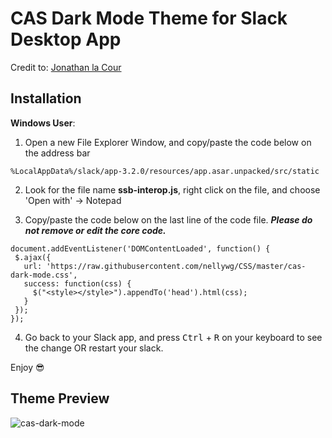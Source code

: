 # CAS Dark Mode Theme for Slack Desktop App
Credit to: [Jonathan la Cour](https://github.com/laCour/slack-night-mode)


## Installation
**Windows User**: 
1. Open a new File Explorer Window, and copy/paste the code below on the address bar
```
%LocalAppData%/slack/app-3.2.0/resources/app.asar.unpacked/src/static
```

2. Look for the file name **ssb-interop.js**, right click on the file, and choose 'Open with' -> Notepad

3. Copy/paste the code below on the last line of the code file. **_Please do not remove or edit the core code._**
```
document.addEventListener('DOMContentLoaded', function() {
 $.ajax({
   url: 'https://raw.githubusercontent.com/nellywg/CSS/master/cas-dark-mode.css',
   success: function(css) {
     $("<style></style>").appendTo('head').html(css);
   }
 });
});
```

4. Go back to your Slack app, and press <kbd>Ctrl</kbd> + <kbd>R</kbd> on your keyboard to see the change OR restart your slack.

Enjoy :sunglasses:

## Theme Preview
![cas-dark-mode](https://raw.githubusercontent.com/nellywg/cas-dark-mode/master/images/preview.png)
